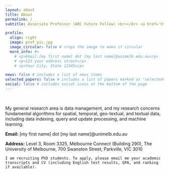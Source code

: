 ```yaml
---
layout: about
title: About
permalink: /
subtitle: Associate Professor (ARC Future Fellow) <br></br> <a href='https://cis.unimelb.edu.au/'>School of Computing and Information Systems</a> <br></br> <a href='http://www.unimelb.edu.au/'>The University of Melbourne</a> 

profile:
  align: right
  image: prof_pic.jpg
  image_circular: false # crops the image to make it circular
  more_info: #>
    # <p>Email:[my first name] dot [my last name]@unimelb.edu.au</p>
    # <p>123 your address street</p>
    # <p>Your City, State 12345</p>

news: false # includes a list of news items
selected_papers: false # includes a list of papers marked as "selected={true}"
social: false # includes social icons at the bottom of the page
---
```


&nbsp;
&nbsp;

My general research area is data management, and my research concerns fundamental algorithms for spatial, temporal, geo-textual, and textual data, including data indexing, query and update processing, and machine learning.


**Email:** [my first name] dot [my last name]@unimelb.edu.au

**Address:** Level 3, Room 3325, Melbourne Connect (Building 290), The University of Melbourne, 700 Swanston Street, Parkville, VIC 3010

`I am recruiting PhD students. To apply, please email me your academic transcripts and CV (including English test results, GPA, and ranking if available).`



<!-- Write your biography here. Tell the world about yourself. Link to your favorite [subreddit](http://reddit.com). You can put a picture in, too. The code is already in, just name your picture `prof_pic.jpg` and put it in the `img/` folder.

Put your address / P.O. box / other info right below your picture. You can also disable any of these elements by editing `profile` property of the YAML header of your `_pages/about.md`. Edit `_bibliography/papers.bib` and Jekyll will render your [publications page](/al-folio/publications/) automatically.

Link to your social media connections, too. This theme is set up to use [Font Awesome icons](https://fontawesome.com/) and [Academicons](https://jpswalsh.github.io/academicons/), like the ones below. Add your Facebook, Twitter, LinkedIn, Google Scholar, or just disable all of them. -->
